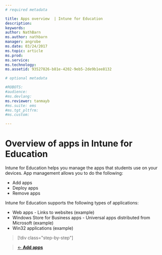 ```yaml
---
# required metadata

title: Apps overview  | Intune for Education
description:
keywords:
author: NathBarn
ms.author: nathbarn
manager: angrobe
ms.date: 03/24/2017
ms.topic: article
ms.prod:
ms.service:
ms.technology:
ms.assetid: 93527826-b81e-4202-9eb5-2de9b1ee8132

# optional metadata

#ROBOTS:
#audience:
#ms.devlang:
ms.reviewer: tanmayb
#ms.suite: ems
#ms.tgt_pltfrm:
#ms.custom:

---
```


# Overview of apps in Intune for Education

Intune for Education helps you manage the apps that students use on your devices. App management allows you to do the following:
- Add apps
- Deploy apps
- Remove apps

Intune for Education supports the following types of applications:
- Web apps - Links to websites (example)
- Windows Store for Business apps - Universal apps distributed from Microsoft (example)
- Win32 applications (example)

>[!div class="step-by-step"]

>[&larr; **Add apps**](.\add-apps.md)     <!-- [**Manage Intune licenses** &rarr;](.\start-with-a-paid-subscription-to-microsoft-intune-step-4.md)  -->

